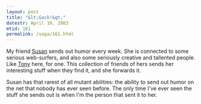 ```yaml
---
layout: post
title: "&lt;Gack!&gt;"
datestr: April 10, 2003
mtid: 161
permalink: /saga/161.html
---
```


My friend <a href="http://www.gack.com">Susan</a> sends out humor every week.  She is connected to some serious web-surfers, and also some seriously creative and tallented people.  Like <a href="http://www.techno-impressionist.com/">Tony</a> here, for one.  This collection of friends of hers sends her interesting stuff when they find it, and she forwards it.

Susan has that rarest of all mutant abilities: the ability to send out humor on the net that nobody has ever seen before.  The only time I've ever seen the stuff she sends out is when I'm the person that sent it to her.

